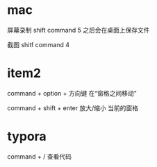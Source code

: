 # mac

屏幕录制   shift command 5  之后会在桌面上保存文件

截图  shitf command 4 

# item2

command + option + 方向键 在“窗格之间移动”

command + shift + enter 放大/缩小 当前的窗格



# typora

command + /   查看代码

 

